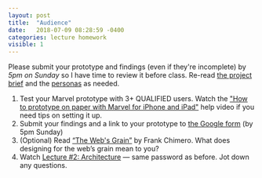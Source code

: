 ```yaml
---
layout: post
title:  "Audience"
date:   2018-07-09 08:28:59 -0400
categories: lecture homework
visible: 1
---
```


Please submit your prototype and findings (even if they're incomplete) by *5pm on Sunday* so I have time to review it before class. Re-read [the project brief](https://docs.google.com/document/d/1LY8jOjdAFbNZywgRUNT113QbvzQ0QwzSc-v8tnWd3lg/edit?usp=sharing) and the [personas](https://drive.google.com/file/d/1WiU_K7eLKOYP8anvRjNOC9h9rhVjGxC-/view?usp=sharing) as needed.

1. Test your Marvel prototype with 3+ QUALIFIED users. Watch the ["How to prototype on paper with Marvel for iPhone and iPad"](https://help.marvelapp.com/hc/en-us) help video if you need tips on setting it up.  
2. Submit your findings and a link to your prototype to [the Google form](https://goo.gl/forms/QOfK2pvolYy5lLx03) (by 5pm Sunday)
3. (Optional) Read [“The Web's Grain”](https://frankchimero.com/writing/the-webs-grain/) by Frank Chimero. What does designing for the web’s grain mean to you?  
4. Watch [Lecture #2: Architecture](https://vimeo.com/ericaheinz/ixd2018-2) — same password as before. Jot down any questions.  

